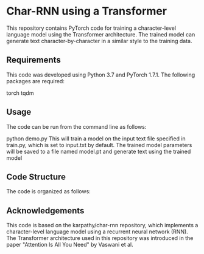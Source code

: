 # Char-RNN using a Transformer
This repository contains PyTorch code for training a character-level language model using the Transformer architecture. The trained model can generate text character-by-character in a similar style to the training data.

## Requirements
This code was developed using Python 3.7 and PyTorch 1.7.1. The following packages are required:

torch
tqdm
## Usage
The code can be run from the command line as follows:

python demo.py
This will train a model on the input text file specified in train.py, which is set to input.txt by default. The trained model parameters will be saved to a file named model.pt and  generate text using the trained model

## Code Structure
The code is organized as follows:

## Acknowledgements
This code is based on the karpathy/char-rnn repository, which implements a character-level language model using a recurrent neural network (RNN). The Transformer architecture used in this repository was introduced in the paper "Attention Is All You Need" by Vaswani et al.
